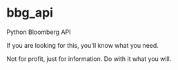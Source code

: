 # bbg_api
Python Bloomberg API

If you are looking for this, you'll know what you need.

Not for profit, just for information. Do with it what you will.
